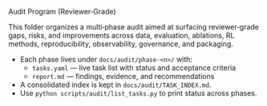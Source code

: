 Audit Program (Reviewer‑Grade)

This folder organizes a multi‑phase audit aimed at surfacing reviewer‑grade
gaps, risks, and improvements across data, evaluation, ablations, RL methods,
reproducibility, observability, governance, and packaging.

- Each phase lives under `docs/audit/phase-<n>/` with:
  - `tasks.yaml` — live task list with status and acceptance criteria
  - `report.md` — findings, evidence, and recommendations
- A consolidated index is kept in `docs/audit/TASK_INDEX.md`.
- Use `python scripts/audit/list_tasks.py` to print status across phases.

